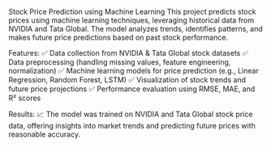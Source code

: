 Stock Price Prediction using Machine Learning
This project predicts stock prices using machine learning techniques, leveraging historical data from NVIDIA and Tata Global. The model analyzes trends, identifies patterns, and makes future price predictions based on past stock performance.

Features:
✅ Data collection from NVIDIA & Tata Global stock datasets
✅ Data preprocessing (handling missing values, feature engineering, normalization)
✅ Machine learning models for price prediction (e.g., Linear Regression, Random Forest, LSTM)
✅ Visualization of stock trends and future price projections
✅ Performance evaluation using RMSE, MAE, and R² scores

Results:
📈 The model was trained on NVIDIA and Tata Global stock price data, offering insights into market trends and predicting future prices with reasonable accuracy.


